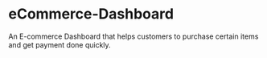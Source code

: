 # eCommerce-Dashboard
An E-commerce Dashboard that helps customers to purchase certain items and get payment done quickly.
